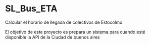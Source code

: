 # SL_Bus_ETA
Calcular el horario de llegada de colectivos de Estocolmo

El objetivo de este proyecto es prepara un sistema para cuando esté disponible la API de la Ciudad de buenos aires